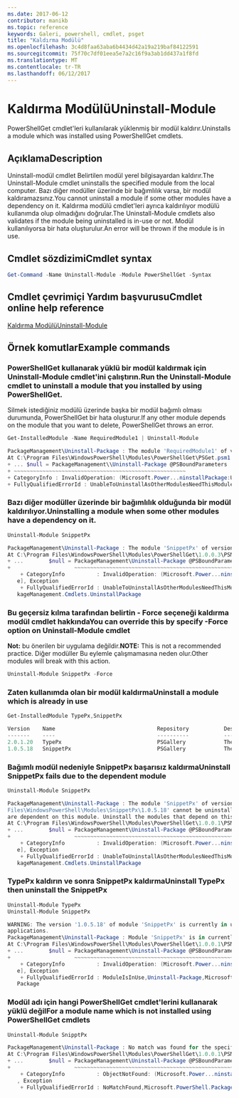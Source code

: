 ```yaml
---
ms.date: 2017-06-12
contributor: manikb
ms.topic: reference
keywords: Galeri, powershell, cmdlet, psget
title: "Kaldırma Modülü"
ms.openlocfilehash: 3c4d8faa63aba6b4434d42a19a219baf84122591
ms.sourcegitcommit: 75f70c7df01eea5e7a2c16f9a3ab1dd437a1f8fd
ms.translationtype: MT
ms.contentlocale: tr-TR
ms.lasthandoff: 06/12/2017
---
```

# <a name="uninstall-module"></a><span data-ttu-id="16618-103">Kaldırma Modülü</span><span class="sxs-lookup"><span data-stu-id="16618-103">Uninstall-Module</span></span>

<span data-ttu-id="16618-104">PowerShellGet cmdlet'leri kullanılarak yüklenmiş bir modül kaldırır.</span><span class="sxs-lookup"><span data-stu-id="16618-104">Uninstalls a module which was installed using PowerShellGet cmdlets.</span></span>

## <a name="description"></a><span data-ttu-id="16618-105">Açıklama</span><span class="sxs-lookup"><span data-stu-id="16618-105">Description</span></span>

<span data-ttu-id="16618-106">Uninstall-modül cmdlet Belirtilen modül yerel bilgisayardan kaldırır.</span><span class="sxs-lookup"><span data-stu-id="16618-106">The Uninstall-Module cmdlet uninstalls the specified module from the local computer.</span></span> <span data-ttu-id="16618-107">Bazı diğer modüller üzerinde bir bağımlılık varsa, bir modül kaldıramazsınız.</span><span class="sxs-lookup"><span data-stu-id="16618-107">You cannot uninstall a module if some other modules have a dependency on it.</span></span>
<span data-ttu-id="16618-108">Kaldırma modülü cmdlet'leri ayrıca kaldırılıyor modülü kullanımda olup olmadığını doğrular.</span><span class="sxs-lookup"><span data-stu-id="16618-108">The Uninstall-Module cmdlets also validates if the module being uninstalled is in-use or not.</span></span> <span data-ttu-id="16618-109">Modül kullanılıyorsa bir hata oluşturulur.</span><span class="sxs-lookup"><span data-stu-id="16618-109">An error will be thrown if the module is in use.</span></span>

## <a name="cmdlet-syntax"></a><span data-ttu-id="16618-110">Cmdlet sözdizimi</span><span class="sxs-lookup"><span data-stu-id="16618-110">Cmdlet syntax</span></span>
```powershell
Get-Command -Name Uninstall-Module -Module PowerShellGet -Syntax
```

## <a name="cmdlet-online-help-reference"></a><span data-ttu-id="16618-111">Cmdlet çevrimiçi Yardım başvurusu</span><span class="sxs-lookup"><span data-stu-id="16618-111">Cmdlet online help reference</span></span>

[<span data-ttu-id="16618-112">Kaldırma Modülü</span><span class="sxs-lookup"><span data-stu-id="16618-112">Uninstall-Module</span></span>](http://go.microsoft.com/fwlink/?LinkId=526864)


## <a name="example-commands"></a><span data-ttu-id="16618-113">Örnek komutlar</span><span class="sxs-lookup"><span data-stu-id="16618-113">Example commands</span></span>

###  <a name="run-the-uninstall-module-cmdlet-to-uninstall-a-module-that-you-installed-by-using-powershellget"></a><span data-ttu-id="16618-114">PowerShellGet kullanarak yüklü bir modül kaldırmak için Uninstall-Module cmdlet'ini çalıştırın.</span><span class="sxs-lookup"><span data-stu-id="16618-114">Run the Uninstall-Module cmdlet to uninstall a module that you installed by using PowerShellGet.</span></span>
<span data-ttu-id="16618-115">Silmek istediğiniz modülü üzerinde başka bir modül bağımlı olması durumunda, PowerShellGet bir hata oluşturur.</span><span class="sxs-lookup"><span data-stu-id="16618-115">If any other module depends on the module that you want to delete, PowerShellGet throws an error.</span></span>
```powershell
Get-InstalledModule -Name RequiredModule1 | Uninstall-Module

PackageManagement\Uninstall-Package : The module 'RequiredModule1' of version '2.5' in module base folder 'C:\Program Files\WindowsPowerShell\Modules\RequiredModule1\2.5' cannot be uninstalled, because one or more other modules 'ModuleWithDependencies2' are dependent on this module. Uninstall the modules that depend on this module before uninstalling module 'RequiredModule1'.
At C:\Program Files\WindowsPowerShell\Modules\PowerShellGet\PSGet.psm1:1303 char:25
+ ... $null = PackageManagement\\Uninstall-Package @PSBoundParameters
+ ~~~~~~~~~~~~~~~~~~~~~~~~~~~~~~~~~~~~~~~~~~~~~~~~~~~~~~
+ CategoryInfo : InvalidOperation: (Microsoft.Power...ninstallPackage:UninstallPackage) [Uninstall-Package], Exception
+ FullyQualifiedErrorId : UnableToUninstallAsOtherModulesNeedThisModule,Uninstall-Package,Microsoft.PowerShell.PackageManagement.Cmdlets.UninstallPackage
```

### <a name="uninstalling-a-module-when-some-other-modules-have-a-dependency-on-it"></a><span data-ttu-id="16618-116">Bazı diğer modüller üzerinde bir bağımlılık olduğunda bir modül kaldırılıyor.</span><span class="sxs-lookup"><span data-stu-id="16618-116">Uninstalling a module when some other modules have a dependency on it.</span></span>

```powershell
Uninstall-Module SnippetPx

PackageManagement\Uninstall-Package : The module 'SnippetPx' of version '1.0.5.18' in module base folder 'C:\ProgramFiles\WindowsPowerShell\Modules\SnippetPx\1.0.5.18' cannot be uninstalled, because one or more other modules 'TypePx' are dependent on this module. Uninstall the modules that depend on this module before uninstalling module 'SnippetPx'.
At C:\Program Files\WindowsPowerShell\Modules\PowerShellGet\1.0.0.3\PSModule.psm1:1803 char:21
+ ...        $null = PackageManagement\Uninstall-Package @PSBoundParameters
+                    ~~~~~~~~~~~~~~~~~~~~~~~~~~~~~~~~~~~~~~~~~~~~~~~~~~~~~~
    + CategoryInfo          : InvalidOperation: (Microsoft.Power...ninstallPackage:UninstallPackage) [Uninstall-Packag
   e], Exception
    + FullyQualifiedErrorId : UnableToUninstallAsOtherModulesNeedThisModule,Uninstall-Package,Microsoft.PowerShell.Pac
   kageManagement.Cmdlets.UninstallPackage
```

### <a name="you-can-override-this-by-specify--force-option-on-uninstall-module-cmdlet"></a><span data-ttu-id="16618-117">Bu geçersiz kılma tarafından belirtin - Force seçeneği kaldırma modül cmdlet hakkında</span><span class="sxs-lookup"><span data-stu-id="16618-117">You can override this by specify -Force option on Uninstall-Module cmdlet</span></span>
<span data-ttu-id="16618-118">**Not:** bu önerilen bir uygulama değildir.</span><span class="sxs-lookup"><span data-stu-id="16618-118">**NOTE:** This is not a recommended practice.</span></span> <span data-ttu-id="16618-119">Diğer modüller Bu eylemle çalışmamasına neden olur.</span><span class="sxs-lookup"><span data-stu-id="16618-119">Other modules will break with this action.</span></span>

```powershell
Uninstall-Module SnippetPx -Force
```

### <a name="uninstall-a-module-which-is-already-in-use"></a><span data-ttu-id="16618-120">Zaten kullanımda olan bir modül kaldırma</span><span class="sxs-lookup"><span data-stu-id="16618-120">Uninstall a module which is already in use</span></span>

```powershell
Get-InstalledModule TypePx,SnippetPx

Version    Name                                Repository           Description
-------    ----                                ----------           -----------
2.0.1.20   TypePx                              PSGallery            The TypePx module adds properties and methods to...
1.0.5.18   SnippetPx                           PSGallery            The SnippetPx module enhances the snippet experi...
```

### <a name="uninstall-snippetpx-fails-due-to-the-dependent-module"></a><span data-ttu-id="16618-121">Bağımlı modül nedeniyle SnippetPx başarısız kaldırma</span><span class="sxs-lookup"><span data-stu-id="16618-121">Uninstall SnippetPx fails due to the dependent module</span></span>

```powershell
Uninstall-Module SnippetPx

PackageManagement\Uninstall-Package : The module 'SnippetPx' of version '1.0.5.18' in module base folder 'C:\Program
Files\WindowsPowerShell\Modules\SnippetPx\1.0.5.18' cannot be uninstalled, because one or more other modules 'TypePx'
are dependent on this module. Uninstall the modules that depend on this module before uninstalling module 'SnippetPx'.
At C:\Program Files\WindowsPowerShell\Modules\PowerShellGet\1.0.0.1\PSModule.psm1:1914 char:21
+ ...        $null = PackageManagement\Uninstall-Package @PSBoundParameters
+                    ~~~~~~~~~~~~~~~~~~~~~~~~~~~~~~~~~~~~~~~~~~~~~~~~~~~~~~
    + CategoryInfo          : InvalidOperation: (Microsoft.Power...ninstallPackage:UninstallPackage) [Uninstall-Packag
   e], Exception
    + FullyQualifiedErrorId : UnableToUninstallAsOtherModulesNeedThisModule,Uninstall-Package,Microsoft.PowerShell.Pac
   kageManagement.Cmdlets.UninstallPackage
```

### <a name="uninstall-typepx-then-uninstall-the-snippetpx"></a><span data-ttu-id="16618-122">TypePx kaldırın ve sonra SnippetPx kaldırma</span><span class="sxs-lookup"><span data-stu-id="16618-122">Uninstall TypePx then uninstall the SnippetPx</span></span>

```powershell
Uninstall-Module TypePx
Uninstall-Module SnippetPx

WARNING: The version '1.0.5.18' of module 'SnippetPx' is currently in use. Retry the operation after closing the
applications.
PackageManagement\Uninstall-Package : Module 'SnippetPx' is in currently in use.
At C:\Program Files\WindowsPowerShell\Modules\PowerShellGet\1.0.0.1\PSModule.psm1:1914 char:21
+ ...        $null = PackageManagement\Uninstall-Package @PSBoundParameters
+                    ~~~~~~~~~~~~~~~~~~~~~~~~~~~~~~~~~~~~~~~~~~~~~~~~~~~~~~
    + CategoryInfo          : InvalidOperation: (Microsoft.Power...ninstallPackage:UninstallPackage) [Uninstall-Packag
   e], Exception
    + FullyQualifiedErrorId : ModuleIsInUse,Uninstall-Package,Microsoft.PowerShell.PackageManagement.Cmdlets.Uninstall
   Package
```


### <a name="for-a-module-name-which-is-not-installed-using-powershellget-cmdlets"></a><span data-ttu-id="16618-123">Modül adı için hangi PowerShellGet cmdlet'lerini kullanarak yüklü değil</span><span class="sxs-lookup"><span data-stu-id="16618-123">For a module name which is not installed using PowerShellGet cmdlets</span></span>

```powershell
Uninstall-Module SnipptPx

PackageManagement\Uninstall-Package : No match was found for the specified search criteria and module names 'SnipptPx'.
At C:\Program Files\WindowsPowerShell\Modules\PowerShellGet\1.0.0.1\PSModule.psm1:1914 char:21
+ ...        $null = PackageManagement\Uninstall-Package @PSBoundParameters
+                    ~~~~~~~~~~~~~~~~~~~~~~~~~~~~~~~~~~~~~~~~~~~~~~~~~~~~~~
    + CategoryInfo          : ObjectNotFound: (Microsoft.Power...ninstallPackage:UninstallPackage) [Uninstall-Package]
   , Exception
    + FullyQualifiedErrorId : NoMatchFound,Microsoft.PowerShell.PackageManagement.Cmdlets.UninstallPackage
```

